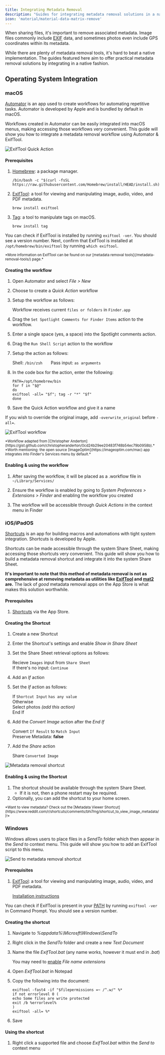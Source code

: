 ```yaml
---
title: Integrating Metadata Removal
description: "Guides for integrating metadata removal solutions in a native fashion."
icon: 'material/material-data-matrix-remove'
---
```


When sharing files, it's important to remove associated metadata. Image files commonly include [EXIF](https://en.wikipedia.org/wiki/Exif) data, and sometimes photos even include GPS coordinates within its metadata.

While there are plenty of metadata removal tools, it's hard to beat a native implementation. The guides featured here aim to offer practical metadata removal solutions by integrating in a native fashion.

## Operating System Integration

### macOS

[Automator](https://support.apple.com/guide/automator/welcome/mac) is an app used to create workflows for automating repetitive tasks. Automator is developed by Apple and is bundled by default in macOS.

Workflows created in Automator can be easily integrated into macOS menus, making accessing those workflows very convenient. This guide will show you how to integrate a metadata removal workflow using Automator & ExifTool.

![ExifTool Quick Action](/assets/img/integrating-metadata-removal/preview-macos.jpg)

#### Prerequisites

1. [Homebrew](https://brew.sh): a package manager.

	```
	/bin/bash -c "$(curl -fsSL https://raw.githubusercontent.com/Homebrew/install/HEAD/install.sh)"
	```
	
2. [ExifTool](https://exiftool.org): a tool for viewing and manipulating image, audio, video, and PDF metadata.

	```
	brew install exiftool
	```

3. [Tag](https://github.com/jdberry/tag/): a tool to manipulate tags on macOS.

	```
	brew install tag
	```

You can check if ExifTool is installed by running `exiftool -ver`. You should see a version number. Next, confirm that ExifTool is installed at `/opt/homebrew/bin/exiftool` by running `which exiftool`.

<small>
*More information on ExifTool can be found on our [metadata removal tools](/metadata-removal-tools/) page.*
</small>

#### Creating the workflow

1. Open Automator and select *File > New*

2. Choose to create a *Quick Action* workflow

3. Setup the workflow as follows:

	Workflow receives current `files or folders` in `Finder.app`

4. Drag the `Set Spotlight Comments for Finder Items` action to the workflow.

5. Enter a single space (yes, a space) into the Spotlight comments action.

6. Drag the `Run Shell Script` action to the workflow

7. Setup the action as follows:

	Shell: `/bin/zsh` &nbsp; &nbsp; &nbsp; Pass input: `as arguments`

8. In the code box for the action, enter the following:

	```
	PATH=/opt/homebrew/bin
	for f in "$@"
	do	
	exiftool -all= "$f"; tag -r "*" "$f"
	done
	```

9. Save the Quick Action workflow and give it a name

If you wish to override the original image, add `-overwrite_original` before `-all=`.

![ExifTool workflow](/assets/img/integrating-metadata-removal/workflow.jpg)

<small>
*Workflow adapted from [Christopher Anderton](https://gist.github.com/christopheranderton/0cd24b29ee20483f748b54ec79b0958b).*
<br>
*Worth mentioning: the open source [ImageOptim](https://imageoptim.com/mac) app integrates into Finder's Services menu by default.*
</small>

#### Enabling & using the workflow

1. After saving the workflow, it will be placed as a .workflow file in `~/Library/Services/`

2. Ensure the workflow is enabled by going to *System Preferences > Extensions > Finder* and enabling the workflow you created

3. The workflow will be accessible through *Quick Actions* in the context menu in Finder

### iOS/iPadOS

[Shortcuts](https://support.apple.com/guide/shortcuts/welcome/ios) is an app for building macros and automations with tight system integration. Shortcuts is developed by Apple.

Shortcuts can be made accessible through the system Share Sheet, making accessing those shortcuts very convenient. This guide will show you how to build a metadata removal shortcut and integrate it into the system Share Sheet.

**It's important to note that this method of metadata removal is not as comprehensive at removing metadata as utilities like [ExifTool](/metadata-removal-tools/#exiftool) and [mat2](/metadata-removal-tools/#mat2) are.** The lack of *good* metadata removal apps on the App Store is what makes this solution worthwhile.

#### Prerequisites

1. [Shortcuts](https://apps.apple.com/us/app/shortcuts/id915249334) via the App Store.

#### Creating the Shortcut

1. Create a new Shortcut

2. Enter the Shortcut's settings and enable *Show in Share Sheet*

3. Set the Share Sheet retrieval options as follows:

	Recieve `Images` input from `Share Sheet`<br>
	If there's no input: `Continue`
	
4. Add an *If* action

5. Set the *If* action as follows:

	If `Shortcut Input` `has any value`<br>
	Otherwise<br>
	Select photos *(add this action)*<br>
	End If

6. Add the *Convert Image* action after the *End If*

	Convert `If Result` to `Match Input`<br>
	Preserve Metadata: **false**

7. Add the *Share* action

	Share `Converted Image`

![Metadata removal shortcut](/assets/img/integrating-metadata-removal/shortcut.png)

#### Enabling & using the Shortcut

1. The shortcut should be available through the system Share Sheet.
	- If it is not, then a phone restart may be required.
2. Optionally, you can add the shortcut to your home screen.

<small>
*Want to view metadata? Check out the [Metadata Viewer Shortcut](https://www.reddit.com/r/shortcuts/comments/bhi7mg/shortcut_to_view_image_metadata/)!*
</small>


### Windows

Windows allows users to place files in a *SendTo* folder which then appear in the *Send to* context menu. This guide will show you how to add an ExifTool script to this menu.

![Send to metadata removal shortcut](/assets/img/integrating-metadata-removal/sendto.jpg)

#### Prerequisites

1. [ExifTool](https://exiftool.org): a tool for viewing and manipulating image, audio, video, and PDF metadata.

	[Installation instructions](https://exiftool.org/install.html#Windows)

You can check if ExifTool is present in your [PATH](https://www.computerhope.com/issues/ch000549.htm) by running `exiftool -ver` in Command Prompt. You should see a version number.

#### Creating the shortcut

1. Navigate to *%appdata%\Microsft\Windows\SendTo*

2. Right click in the *SendTo* folder and create a new *Text Document*

3. Name the file *ExifTool.bat* (any name works, however it must end in *.bat*)

	You may need to [enable](https://www.howtogeek.com/205086/beginner-how-to-make-windows-show-file-extensions/) *File name extensions*

4. Open *ExifTool.bat* in Notepad

5. Copy the following into the document:

	```
	exiftool -fast4 -if "$filepermissions =~ /^.w/" %*
	if not errorlevel 0 (
	echo Some files are write protected
	exit /b %errorlevel%
	)
	exiftool -all= %*
	```

6. Save

#### Using the shortcut

1. Right click a supported file and choose *ExifTool.bat* within the *Send to* context menu